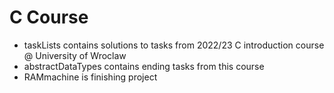 # C Course
- taskLists contains solutions to tasks from 2022/23 C introduction course @ University of Wroclaw
- abstractDataTypes contains ending tasks from this course
- RAMmachine is finishing project
